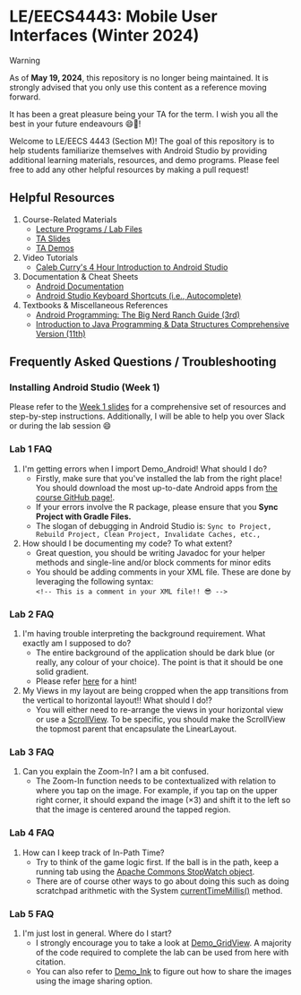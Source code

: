 # LE/EECS4443: Mobile User Interfaces (Winter 2024)

> [!WARNING]  
> As of **May 19, 2024**, this repository is no longer being maintained.
> It is strongly advised that you only use this content as a reference moving forward.
>
> It has been a great pleasure being your TA for the term. I wish you all the best in your future endeavours 😄👋!


Welcome to LE/EECS 4443 (Section M)! The goal of this repository is to help students familiarize themselves with Android Studio by providing additional learning materials, resources, and demo programs. 
Please feel free to add any other helpful resources by making a pull request! 
## Helpful Resources
1. Course-Related Materials
     - [Lecture Programs / Lab Files](https://github.com/yorku-ease/EECS4443-Demos)
     - [TA Slides](https://github.com/stoyonaga/EECS4443_W24_Assets/tree/main/TA%20Slides)
     - [TA Demos](https://github.com/stoyonaga/EECS4443_W24_Assets/tree/main/TA%20Demos)
2. Video Tutorials
    - [Caleb Curry's 4 Hour Introduction to Android Studio](https://www.youtube.com/watch?v=tZvjSl9dswg&themeRefresh=1)
3. Documentation & Cheat Sheets
   - [Android Documentation](https://developer.android.com/docs) 
   - [Android Studio Keyboard Shortcuts (i.e., Autocomplete)](https://developer.android.com/studio/intro/keyboard-shortcuts)
4. Textbooks & Miscellaneous References
   - [Android Programming: The Big Nerd Ranch Guide (3rd)](https://www.amazon.ca/Android-Programming-Nerd-Ranch-Guide/dp/0134706056)
   - [Introduction to Java Programming & Data Structures Comprehensive Version (11th)](https://www.pearson.com/store/p/introduction-to-java-programming-and-data-structures-comprehensive-version-ebook-global-edition/GPROG_A101708554311_learnernz-availability/9781292221892)
## Frequently Asked Questions / Troubleshooting
### Installing Android Studio (Week 1)
Please refer to the [Week 1 slides](https://github.com/stoyonaga/EECS4443_W24_Assets/blob/main/TA%20Slides/Week%201%20-%20Introduction.pdf) for a comprehensive set of resources and step-by-step instructions. Additionally, I will be able to help you over Slack or during the lab session 😄
### Lab 1 FAQ
1. I'm getting errors when I import Demo_Android! What should I do?
     - Firstly, make sure that you've installed the lab from the right place! You should download the most up-to-date Android apps from [the course GitHub page!](https://github.com/yorku-ease/EECS4443-Demos).
     - If your errors involve the R package, please ensure that you **Sync Project with Gradle Files.**
     - The slogan of debugging in Android Studio is: ``Sync to Project, Rebuild Project, Clean Project, Invalidate Caches, etc., ``
2. How should I be documenting my code? To what extent?
     - Great question, you should be writing Javadoc for your helper methods and single-line and/or block comments for minor edits
     - You should be adding comments in your XML file. These are done by leveraging the following syntax:
       <br>
       ``<!-- This is a comment in your XML file!! 😎 -->`` 
### Lab 2 FAQ
1. I'm having trouble interpreting the background requirement. What exactly am I supposed to do?
     - The entire background of the application should be dark blue (or really, any colour of your choice). The point is that it should be one solid gradient.
     - Please refer [here](https://developer.android.com/develop/ui/views/theming/themes) for a hint!
2. My Views in my layout are being cropped when the app transitions from the vertical to horizontal layout!! What should I do!?
     - You will either need to re-arrange the views in your horizontal view or use a [ScrollView](https://developer.android.com/reference/android/widget/ScrollView). To be specific, you should make the ScrollView the topmost parent that encapsulate the LinearLayout. 
### Lab 3 FAQ
1. Can you explain the Zoom-In? I am a bit confused.
     - The Zoom-In function needs to be contextualized with relation to where you tap on the image. For example, if you tap on the upper right corner, it should expand the image ($\times 3$) and shift it to the left so that the image is centered around the tapped region.
### Lab 4 FAQ
1. How can I keep track of In-Path Time?
     - Try to think of the game logic first. If the ball is in the path, keep a running tab using the [Apache Commons StopWatch object](https://commons.apache.org/proper/commons-lang/apidocs/org/apache/commons/lang3/time/StopWatch.html).
     - There are of course other ways to go about doing this such as doing scratchpad arithmetic with the System [currentTimeMillis()](https://docs.oracle.com/javase/8/docs/api/java/lang/System.html#currentTimeMillis--) method.
### Lab 5 FAQ
1. I'm just lost in general. Where do I start?
     - I strongly encourage you to take a look at [Demo_GridView](https://github.com/yorku-ease/EECS4443-Demos/tree/main/Demo_GridView). A majority of the code required to complete the lab can be used from here with citation.
     - You can also refer to [Demo_Ink](https://github.com/yorku-ease/EECS4443-Demos/tree/main/Demo_Ink) to figure out how to share the images using the image sharing option. 
  

